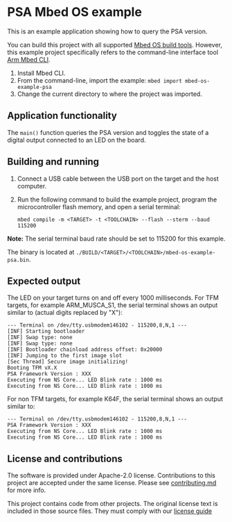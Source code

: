 # PSA Mbed OS example

This is an example application showing how to query the PSA version.

You can build this project with all supported [Mbed OS build tools](https://os.mbed.com/docs/mbed-os/latest/tools/index.html). However, this example project specifically refers to the command-line interface tool [Arm Mbed CLI](https://github.com/ARMmbed/mbed-cli#installing-mbed-cli).

1. Install Mbed CLI.
1. From the command-line, import the example: `mbed import mbed-os-example-psa`
1. Change the current directory to where the project was imported.

## Application functionality

The `main()` function queries the PSA version and toggles the state of a digital output connected to an LED on the board.

## Building and running

1. Connect a USB cable between the USB port on the target and the host computer.
1. Run the following command to build the example project, program the microcontroller flash memory, and open a serial terminal:

   ```
   mbed compile -m <TARGET> -t <TOOLCHAIN> --flash --sterm --baud 115200
   ```

**Note:**  The serial terminal baud rate should be set to 115200 for this example.

The binary is located at `./BUILD/<TARGET>/<TOOLCHAIN>/mbed-os-example-psa.bin`.

## Expected output

The LED on your target turns on and off every 1000 milliseconds. For TFM targets, for example ARM_MUSCA_S1, the serial terminal shows an output similar to (actual digits replaced by "X"):

```
--- Terminal on /dev/tty.usbmodem146102 - 115200,8,N,1 ---
[INF] Starting bootloader
[INF] Swap type: none
[INF] Swap type: none
[INF] Bootloader chainload address offset: 0x20000
[INF] Jumping to the first image slot
[Sec Thread] Secure image initializing!
Booting TFM vX.X
PSA Framework Version : XXX
Executing from NS Core... LED Blink rate : 1000 ms
Executing from NS Core... LED Blink rate : 1000 ms
```

For non TFM targets, for example K64F, the serial terminal shows an output similar to:

```
--- Terminal on /dev/tty.usbmodem146102 - 115200,8,N,1 ---
PSA Framework Version : XXX
Executing from NS Core... LED Blink rate : 1000 ms
Executing from NS Core... LED Blink rate : 1000 ms
```

## License and contributions

The software is provided under Apache-2.0 license. Contributions to this project are accepted under the same license. Please see [contributing.md](./CONTRIBUTING.md) for more info.

This project contains code from other projects. The original license text is included in those source files. They must comply with our [license guide](https://os.mbed.com/docs/mbed-os/v6.2/contributing/license.html)
